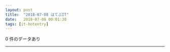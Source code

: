 ```yaml
---
layout: post
title:  "2018-07-08 はてぶIT"
date:   2018-07-08 00:01:30
tags: [it-hotentry]
---
```

0 件のデータあり

<hr>
